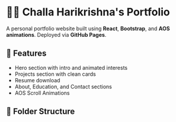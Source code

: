 # 🧑‍💻 Challa Harikrishna's Portfolio

A personal portfolio website built using **React**, **Bootstrap**, and **AOS animations**. Deployed via **GitHub Pages**.

## 🚀 Features
- Hero section with intro and animated interests
- Projects section with clean cards
- Resume download
- About, Education, and Contact sections
- AOS Scroll Animations

## 📂 Folder Structure
